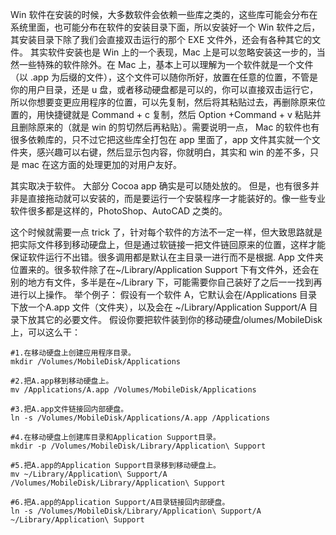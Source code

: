 Win 软件在安装的时候，大多数软件会依赖一些库之类的，这些库可能会分布在系统里面，也可能分布在软件的安装目录下面，所以安装好一个 Win 软件之后，其安装目录下除了我们会直接双击运行的那个 EXE 文件外，还会有各种其它的文件。
其实软件安装也是 Win 上的一个表现，Mac 上是可以忽略安装这一步的，当然一些特殊的软件除外。在 Mac 上，基本上可以理解为一个软件就是一个文件（以 .app 为后缀的文件），这个文件可以随你所好，放置在任意的位置，不管是你的用户目录，还是 u 盘，或者移动硬盘都是可以的，你可以直接双击运行它，所以你想要变更应用程序的位置，可以先复制，然后将其粘贴过去，再删除原来位置的，用快捷键就是 Command + c 复制，然后 Option +Command + v 粘贴并且删除原来的（就是 win 的剪切然后再粘贴）。需要说明一点， Mac 的软件也有很多依赖库的，只不过它把这些库全打包在 app 里面了，app 文件其实就一个文件夹，感兴趣可以右键，然后显示包内容，你就明白，其实和 win 的差不多，只是 mac 在这方面的处理更加的对用户友好。

其实取决于软件。
大部分 Cocoa app 确实是可以随处放的。
但是，也有很多并非是直接拖动就可以安装的，而是要运行一个安裝程序一才能装好的。像一些专业软件很多都是这样的，PhotoShop、AutoCAD 之类的。

这个时候就需要一点 trick 了，针对每个软件的方法不一定一样，但大致思路就是把实际文件移到移动硬盘上，但是通过软链接一把文件链回原来的位置，这样才能保证软件运行不出错。很多调用都是默认在主目录一进行而不是根据. App 文件夹位置来的。很多软件除了在~/Library/Application Support 下有文件外，还会在别的地方有文件，多半是在~/Library 下，可能需要你自己装好了之后一一找到再进行以上操作。
举个例子：
假设有一个软件 A，它默认会在/Applications 目录下放一个A.app 文件（文件夹），以及会在
~/Library/Application Support/A 目录下放其它的必要文件。
假设你要把软件装到你的移动硬盘/olumes/MobileDisk 上，可以这么干：
```linux
#1.在移动硬盘上创建应用程序目录。
mkdir /Volumes/MobileDisk/Applications 

#2.把A.app移到移动硬盘上。
mv /Applications/A.app /Volumes/MobileDisk/Applications

#3.把A.app文件链接回内部硬盘。
ln -s /Volumes/MobileDisk/Applications/A.app /Applications

#4.在移动硬盘上创建库目录和Application Support目录。
mkdir -p /Volumes/MobileDisk/Library/Application\ Support 

#5.把A.app的Application Support目录移到移动硬盘上。
mv ~/Library/Application\ Support/A /Volumes/MobileDisk/Library/Application\ Support

#6.把A.app的Application Support/A目录链接回内部硬盘。
ln -s /Volumes/MobileDisk/Library/Application\ Support/A ~/Library/Application\ Support
```
